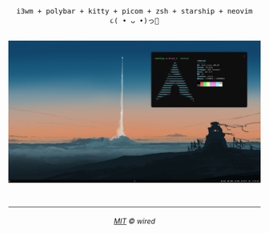 <div align="center">
  <samp>i3wm + polybar + kitty + picom + zsh + starship + neovim</samp><br>
  <samp>૮( • ᴗ •)っ🧃</samp>
</div>
<br>



![i3wm](assets/i3.png)

<br>

----

<h6 align="center">
  <a href="https://raw.githubusercontent.com/northbot/dotfiles/edit/main/LICENSE">MIT</a>
  © wired
</h6>
